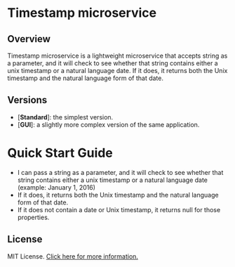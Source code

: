 # Timestamp microservice

## Overview

Timestamp microservice is a lightweight microservice that accepts string as a parameter, and it will check to see whether that string contains either a unix timestamp or a natural language date. If it does, it returns both the Unix timestamp and the natural language form of that date. 

## Versions

- [**Standard**]: the simplest version.
- [**GUI**]: a slightly more complex version of the same application.

# Quick Start Guide

- I can pass a string as a parameter, and it will check to see whether that string contains either a unix timestamp or a natural language date (example: January 1, 2016)
- If it does, it returns both the Unix timestamp and the natural language form of that date.
- If it does not contain a date or Unix timestamp, it returns null for those properties.

## License

MIT License. [Click here for more information.](LICENSE.md)
